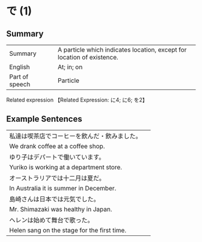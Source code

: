 # で (1)

## Summary

<table><tr>   <td>Summary<td>   <td>A particle which indicates location, except for location of existence.</td><tr><tr>   <td>English<td>   <td>At; in; on</td><tr><tr>   <td>Part of speech<td>   <td>Particle</td><tr></table><tr>   <td>Related expression<td>   <td>【Related Expression: に4; に6; を2】</td><tr></table></table>

## Example Sentences

<table><tr><td>私達は喫茶店でコーヒーを飲んだ・飲みました。<td><tr><tr><td>We drank coffee at a coffee shop.<td><tr><tr><td>ゆり子はデパートで働いています。<td><tr><tr><td>Yuriko is working at a department store.<td><tr><tr><td>オーストラリアでは十二月は夏だ。<td><tr><tr><td>In Australia it is summer in December.<td><tr><tr><td>島崎さんは日本では元気でした。<td><tr><tr><td>Mr. Shimazaki was healthy in Japan.<td><tr><tr><td>ヘレンは始めて舞台で歌った。<td><tr><tr><td>Helen sang on the stage for the first time.<td><tr></table>

